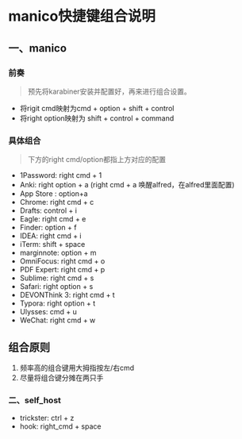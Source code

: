 # manico快捷键组合说明
<!--ts-->
<!--te-->
## 一、manico
### 前奏
> 预先将karabiner安装并配置好，再来进行组合设置。

- 将rigit cmd映射为cmd + option + shift + control
- 将right option映射为 shift + control + command

### 具体组合
> 下方的right cmd/option都指上方对应的配置

- 1Password: right cmd + 1
- Anki: right option + a (right cmd + a 唤醒alfred，在alfred里面配置)
- App Store : option+a
- Chrome: right cmd + c
- Drafts: control + i
- Eagle: right cmd + e
- Finder: option + f
- IDEA: right cmd + i
- iTerm: shift + space
- marginnote: option + m
- OmniFocus: right cmd + o
- PDF Expert: right cmd + p
- Sublime: right cmd + s
- Safari: right option + s
- DEVONThink 3: right cmd + t
- Typora: right option + t
- Ulysses: cmd + u
- WeChat: right cmd + w

## 组合原则
1. 频率高的组合键用大拇指按左/右cmd
2. 尽量将组合键分摊在两只手

### 二、self_host
- trickster: ctrl + z
- hook: right_cmd + space